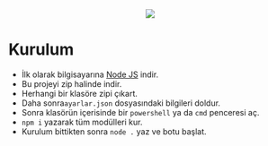 
<div align="center">
   <a href="https://github.com/utkujs">
      <img src="https://cdn.discordapp.com/attachments/850175806629347348/880100766562517042/68747470733a2f2f6265746161612e6861732d612d686f742e6d6f6d2f35356f7252486b384a2e676966.gif">
   </a>
</div>

# Kurulum
* İlk olarak bilgisayarına [Node JS](https://nodejs.org/en/) indir.
* Bu projeyi zip halinde indir.
* Herhangi bir klasöre zipi çıkart.
* Daha sonra`ayarlar.json` dosyasındaki bilgileri doldur.
* Sonra klasörün içerisinde bir `powershell` ya da `cmd` penceresi aç.
* ```npm i``` yazarak tüm modülleri kur.
* Kurulum bittikten sonra ```node .``` yaz ve botu başlat.

